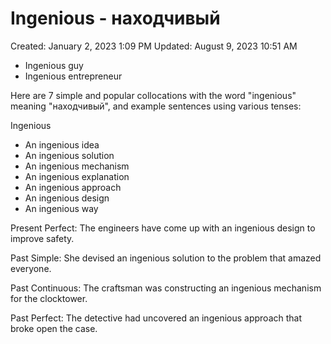# Ingenious - находчивый

Created: January 2, 2023 1:09 PM
Updated: August 9, 2023 10:51 AM

- Ingenious guy
- Ingenious entrepreneur

Here are 7 simple and popular collocations with the word "ingenious" meaning "находчивый", and example sentences using various tenses:

Ingenious
- An ingenious idea
- An ingenious solution 
- An ingenious mechanism
- An ingenious explanation
- An ingenious approach  
- An ingenious design
- An ingenious way

Present Perfect: 
The engineers have come up with an ingenious design to improve safety.

Past Simple:
She devised an ingenious solution to the problem that amazed everyone. 

Past Continuous:
The craftsman was constructing an ingenious mechanism for the clocktower.

Past Perfect: 
The detective had uncovered an ingenious approach that broke open the case.